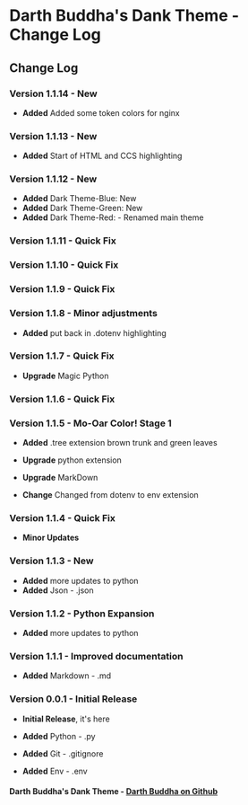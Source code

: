 
# Darth Buddha's Dank Theme - Change Log

## Change Log

### **Version 1.1.14** - **New**

- **Added** Added some token colors for nginx

### **Version 1.1.13** - **New**

- **Added** Start of HTML and CCS highlighting

### **Version 1.1.12** - **New**

- **Added** Dark Theme-Blue: New
- **Added** Dark Theme-Green: New
- **Added** Dark Theme-Red: - Renamed main theme

### **Version 1.1.11** - **Quick Fix**

### **Version 1.1.10** - **Quick Fix**

### **Version 1.1.9** - **Quick Fix**

### **Version 1.1.8** - **Minor adjustments**

- **Added** put back in .dotenv highlighting

### **Version 1.1.7** - **Quick Fix**

- **Upgrade** Magic Python

### **Version 1.1.6** - **Quick Fix**

### **Version 1.1.5** - **Mo-Oar Color! Stage 1**

- **Added** .tree extension brown trunk and green leaves

- **Upgrade** python extension
- **Upgrade** MarkDown

- **Change** Changed from dotenv to env extension

### **Version 1.1.4** - **Quick Fix**

- **Minor Updates**

### **Version 1.1.3** - **New**

- **Added** more updates to python
- **Added** Json - .json

### **Version 1.1.2** - **Python Expansion**

- **Added** more updates to python

### **Version 1.1.1** - **Improved documentation**

- **Added** Markdown - .md

### **Version 0.0.1** - **Initial Release**

- **Initial Release**, it's here

- **Added** Python - .py
- **Added** Git - .gitignore
- **Added** Env - .env

#### Darth Buddha's Dank Theme - [Darth Buddha on Github](https://github.com/DarthBuddha)
